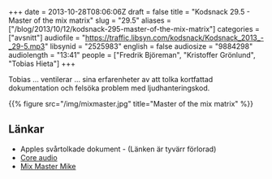 +++
date = 2013-10-28T08:06:06Z
draft = false
title = "Kodsnack 29.5 - Master of the mix matrix"
slug = "29.5"
aliases = ["/blog/2013/10/12/kodsnack-295-master-of-the-mix-matrix"]
categories = ["avsnitt"]
audiofile = "https://traffic.libsyn.com/kodsnack/Kodsnack_2013_-_29-5.mp3"
libsynid = "2525983"
english = false
audiosize = "9884298"
audiolength = "13:41"
people = ["Fredrik Björeman", "Kristoffer Grönlund", "Tobias Hieta"]
+++

Tobias … ventilerar … sina erfarenheter av att tolka kortfattad dokumentation och felsöka problem med ljudhanteringskod.

{{% figure src="/img/mixmaster.jpg" title="Master of the mix matrix" %}}

## Länkar

- Apples svårtolkade dokument - (Länken är tyvärr förlorad)
- [Core audio](https://developer.apple.com/technologies/mac/audio-and-video.html)
- [Mix Master Mike](http://www.mixmastermike.com/)
